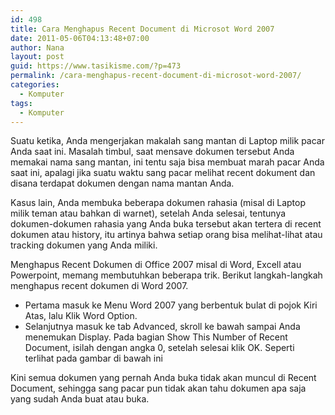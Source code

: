 ```yaml
---
id: 498
title: Cara Menghapus Recent Document di Microsot Word 2007
date: 2011-05-06T04:13:48+07:00
author: Nana
layout: post
guid: https://www.tasikisme.com/?p=473
permalink: /cara-menghapus-recent-document-di-microsot-word-2007/
categories:
  - Komputer
tags:
  - Komputer
---
```

Suatu ketika, Anda mengerjakan makalah sang mantan di Laptop milik pacar Anda saat ini. Masalah timbul, saat mensave dokumen tersebut Anda memakai nama sang mantan, ini tentu saja bisa membuat marah pacar Anda saat ini, apalagi jika suatu waktu sang pacar melihat recent dokument dan disana terdapat dokumen dengan nama mantan Anda.

Kasus lain, Anda membuka beberapa dokumen rahasia (misal di Laptop milik teman atau bahkan di warnet), setelah Anda selesai, tentunya dokumen-dokumen rahasia yang Anda buka tersebut akan tertera di recent dokumen atau history, itu artinya bahwa setiap orang bisa melihat-lihat atau tracking dokumen yang Anda miliki.

Menghapus Recent Dokumen di Office 2007 misal di Word, Excell atau Powerpoint, memang membutuhkan beberapa trik. Berikut langkah-langkah menghapus recent dokumen di Word 2007.

  * Pertama masuk ke Menu Word 2007 yang berbentuk bulat di pojok Kiri Atas, lalu Klik Word Option.
  * Selanjutnya masuk ke tab Advanced, skroll ke bawah sampai Anda menemukan Display. Pada bagian Show This Number of Recent Document, isilah dengan angka 0, setelah selesai klik OK. Seperti terlihat pada gambar di bawah ini

Kini semua dokumen yang pernah Anda buka tidak akan muncul di Recent Document, sehingga sang pacar pun tidak akan tahu dokumen apa saja yang sudah Anda buat atau buka.